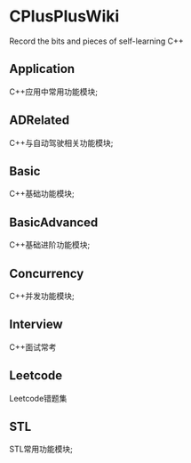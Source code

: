 # CPlusPlusWiki
Record the bits and pieces of self-learning C++ 

## Application 
C++应用中常用功能模块; 

## ADRelated 
C++与自动驾驶相关功能模块; 

## Basic 
C++基础功能模块; 

## BasicAdvanced 
C++基础进阶功能模块;  

## Concurrency 
C++并发功能模块; 

## Interview 
C++面试常考 

## Leetcode 
Leetcode错题集 

## STL 
STL常用功能模块;


